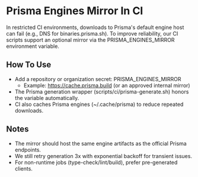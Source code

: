 # Prisma Engines Mirror In CI

In restricted CI environments, downloads to Prisma's default engine host can fail (e.g., DNS for binaries.prisma.sh).
To improve reliability, our CI scripts support an optional mirror via the PRISMA_ENGINES_MIRROR environment variable.

## How To Use

- Add a repository or organization secret: PRISMA_ENGINES_MIRROR
  - Example: https://cache.prisma.build (or an approved internal mirror)
- The Prisma generation wrapper (scripts/ci/prisma-generate.sh) honors the variable automatically.
- CI also caches Prisma engines (~/.cache/prisma) to reduce repeated downloads.

## Notes

- The mirror should host the same engine artifacts as the official Prisma endpoints.
- We still retry generation 3x with exponential backoff for transient issues.
- For non-runtime jobs (type-check/lint/build), prefer pre-generated clients.
